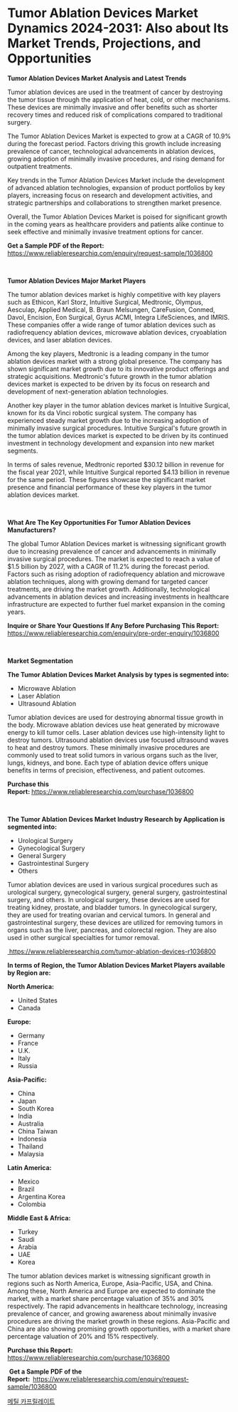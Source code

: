 <p><h1>Tumor Ablation Devices Market Dynamics 2024-2031: Also about Its Market Trends, Projections, and Opportunities</h1></p><p><strong>Tumor Ablation Devices Market Analysis and Latest Trends</strong></p>
<p><p>Tumor ablation devices are used in the treatment of cancer by destroying the tumor tissue through the application of heat, cold, or other mechanisms. These devices are minimally invasive and offer benefits such as shorter recovery times and reduced risk of complications compared to traditional surgery.</p><p>The Tumor Ablation Devices Market is expected to grow at a CAGR of 10.9% during the forecast period. Factors driving this growth include increasing prevalence of cancer, technological advancements in ablation devices, growing adoption of minimally invasive procedures, and rising demand for outpatient treatments.</p><p>Key trends in the Tumor Ablation Devices Market include the development of advanced ablation technologies, expansion of product portfolios by key players, increasing focus on research and development activities, and strategic partnerships and collaborations to strengthen market presence.</p><p>Overall, the Tumor Ablation Devices Market is poised for significant growth in the coming years as healthcare providers and patients alike continue to seek effective and minimally invasive treatment options for cancer.</p></p>
<p><strong>Get a Sample PDF of the Report:&nbsp;</strong> <a href="https://www.reliableresearchiq.com/enquiry/request-sample/1036800">https://www.reliableresearchiq.com/enquiry/request-sample/1036800</a></p>
<p>&nbsp;</p>
<p><strong>Tumor Ablation Devices Major Market Players</strong></p>
<p><p>The tumor ablation devices market is highly competitive with key players such as Ethicon, Karl Storz, Intuitive Surgical, Medtronic, Olympus, Aesculap, Applied Medical, B. Braun Melsungen, CareFusion, Conmed, Davol, Encision, Eon Surgical, Gyrus ACMI, Integra LifeSciences, and IMRIS. These companies offer a wide range of tumor ablation devices such as radiofrequency ablation devices, microwave ablation devices, cryoablation devices, and laser ablation devices.</p><p>Among the key players, Medtronic is a leading company in the tumor ablation devices market with a strong global presence. The company has shown significant market growth due to its innovative product offerings and strategic acquisitions. Medtronic's future growth in the tumor ablation devices market is expected to be driven by its focus on research and development of next-generation ablation technologies.</p><p>Another key player in the tumor ablation devices market is Intuitive Surgical, known for its da Vinci robotic surgical system. The company has experienced steady market growth due to the increasing adoption of minimally invasive surgical procedures. Intuitive Surgical's future growth in the tumor ablation devices market is expected to be driven by its continued investment in technology development and expansion into new market segments.</p><p>In terms of sales revenue, Medtronic reported $30.12 billion in revenue for the fiscal year 2021, while Intuitive Surgical reported $4.13 billion in revenue for the same period. These figures showcase the significant market presence and financial performance of these key players in the tumor ablation devices market.</p></p>
<p>&nbsp;</p>
<p><strong>What Are The Key Opportunities For Tumor Ablation Devices Manufacturers?</strong></p>
<p><p>The global Tumor Ablation Devices market is witnessing significant growth due to increasing prevalence of cancer and advancements in minimally invasive surgical procedures. The market is expected to reach a value of $1.5 billion by 2027, with a CAGR of 11.2% during the forecast period. Factors such as rising adoption of radiofrequency ablation and microwave ablation techniques, along with growing demand for targeted cancer treatments, are driving the market growth. Additionally, technological advancements in ablation devices and increasing investments in healthcare infrastructure are expected to further fuel market expansion in the coming years.</p></p>
<p><strong>Inquire or Share Your Questions If Any Before Purchasing This Report:</strong> <a href="https://www.reliableresearchiq.com/enquiry/pre-order-enquiry/1036800">https://www.reliableresearchiq.com/enquiry/pre-order-enquiry/1036800</a></p>
<p>&nbsp;</p>
<p><strong>Market Segmentation</strong></p>
<p><strong>The Tumor Ablation Devices Market Analysis by types is segmented into:</strong></p>
<p><ul><li>Microwave Ablation</li><li>Laser Ablation</li><li>Ultrasound Ablation</li></ul></p>
<p><p>Tumor ablation devices are used for destroying abnormal tissue growth in the body. Microwave ablation devices use heat generated by microwave energy to kill tumor cells. Laser ablation devices use high-intensity light to destroy tumors. Ultrasound ablation devices use focused ultrasound waves to heat and destroy tumors. These minimally invasive procedures are commonly used to treat solid tumors in various organs such as the liver, lungs, kidneys, and bone. Each type of ablation device offers unique benefits in terms of precision, effectiveness, and patient outcomes.</p></p>
<p><strong>Purchase this Report:&nbsp;</strong><a href="https://www.reliableresearchiq.com/purchase/1036800">https://www.reliableresearchiq.com/purchase/1036800</a></p>
<p>&nbsp;</p>
<p><strong>The Tumor Ablation Devices Market Industry Research by Application is segmented into:</strong></p>
<p><ul><li>Urological Surgery</li><li>Gynecological Surgery</li><li>General Surgery</li><li>Gastrointestinal Surgery</li><li>Others</li></ul></p>
<p><p>Tumor ablation devices are used in various surgical procedures such as urological surgery, gynecological surgery, general surgery, gastrointestinal surgery, and others. In urological surgery, these devices are used for treating kidney, prostate, and bladder tumors. In gynecological surgery, they are used for treating ovarian and cervical tumors. In general and gastrointestinal surgery, these devices are utilized for removing tumors in organs such as the liver, pancreas, and colorectal region. They are also used in other surgical specialties for tumor removal.</p></p>
<p><a href="https://www.reliableresearchiq.com/tumor-ablation-devices-r1036800">&nbsp;https://www.reliableresearchiq.com/tumor-ablation-devices-r1036800</a></p>
<p><strong>In terms of Region, the Tumor Ablation Devices Market Players available by Region are:</strong></p>
<p>
    <p> <strong> North America: </strong>
        <ul>
            <li>United States</li>
            <li>Canada</li>
        </ul>
        </p> 
    <p> <strong> Europe: </strong>
        <ul>
            <li>Germany</li>
            <li>France</li>
            <li>U.K.</li>
            <li>Italy</li>
            <li>Russia</li>
        </ul>
        </p> 
    <p> <strong> Asia-Pacific: </strong>
        <ul>
            <li>China</li>
            <li>Japan</li>
            <li>South Korea</li>
            <li>India</li>
            <li>Australia</li>
            <li>China Taiwan</li>
            <li>Indonesia</li>
            <li>Thailand</li>
            <li>Malaysia</li>
        </ul>
        </p> 
    <p> <strong> Latin America: </strong>
        <ul>
            <li>Mexico</li>
            <li>Brazil</li>
            <li>Argentina Korea</li>
            <li>Colombia</li>
        </ul>
        </p> 
    <p> <strong> Middle East & Africa: </strong>
        <ul>
            <li>Turkey</li>
            <li>Saudi</li>
            <li>Arabia</li>
            <li>UAE</li>
            <li>Korea</li>
        </ul>
    </p>
    </p>
<p><p>The tumor ablation devices market is witnessing significant growth in regions such as North America, Europe, Asia-Pacific, USA, and China. Among these, North America and Europe are expected to dominate the market, with a market share percentage valuation of 35% and 30% respectively. The rapid advancements in healthcare technology, increasing prevalence of cancer, and growing awareness about minimally invasive procedures are driving the market growth in these regions. Asia-Pacific and China are also showing promising growth opportunities, with a market share percentage valuation of 20% and 15% respectively.</p></p>
<p><strong>Purchase this Report: </strong><a href="https://www.reliableresearchiq.com/purchase/1036800">https://www.reliableresearchiq.com/purchase/1036800</a></p>
<p>&nbsp;<strong>Get a Sample PDF of the Report:&nbsp;&nbsp;</strong><a href="https://www.reliableresearchiq.com/enquiry/request-sample/1036800">https://www.reliableresearchiq.com/enquiry/request-sample/1036800</a></p>
<p><strong></strong></p>
<p><p><a href="https://github.com/laholand/Market-Research-Report-List-5/blob/main/289180675106.md">메틸 카프릴레이트</a></p></p>